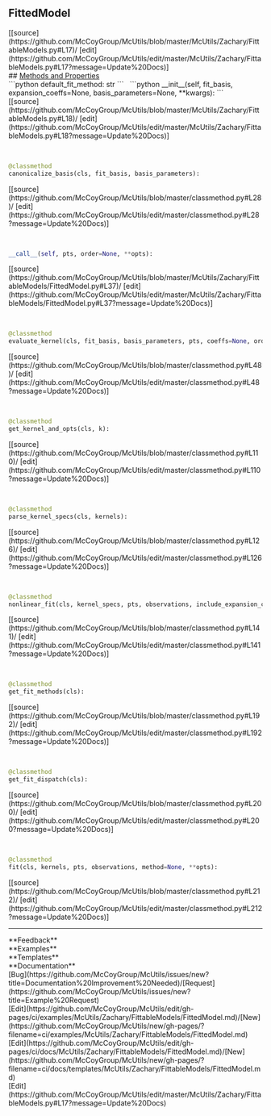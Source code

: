 ## <a id="McUtils.Zachary.FittableModels.FittedModel">FittedModel</a> 

<div class="docs-source-link" markdown="1">
[[source](https://github.com/McCoyGroup/McUtils/blob/master/McUtils/Zachary/FittableModels.py#L17)/
[edit](https://github.com/McCoyGroup/McUtils/edit/master/McUtils/Zachary/FittableModels.py#L17?message=Update%20Docs)]
</div>









<div class="collapsible-section">
 <div class="collapsible-section collapsible-section-header" markdown="1">
## <a class="collapse-link" data-toggle="collapse" href="#methods" markdown="1"> Methods and Properties</a> <a class="float-right" data-toggle="collapse" href="#methods"><i class="fa fa-chevron-down"></i></a>
 </div>
 <div class="collapsible-section collapsible-section-body collapse show" id="methods" markdown="1">
 ```python
default_fit_method: str
```
<a id="McUtils.Zachary.FittableModels.FittedModel.__init__" class="docs-object-method">&nbsp;</a> 
```python
__init__(self, fit_basis, expansion_coeffs=None, basis_parameters=None, **kwargs): 
```
<div class="docs-source-link" markdown="1">
[[source](https://github.com/McCoyGroup/McUtils/blob/master/McUtils/Zachary/FittableModels.py#L18)/
[edit](https://github.com/McCoyGroup/McUtils/edit/master/McUtils/Zachary/FittableModels.py#L18?message=Update%20Docs)]
</div>


<a id="McUtils.Zachary.FittableModels.FittedModel.canonicalize_basis" class="docs-object-method">&nbsp;</a> 
```python
@classmethod
canonicalize_basis(cls, fit_basis, basis_parameters): 
```
<div class="docs-source-link" markdown="1">
[[source](https://github.com/McCoyGroup/McUtils/blob/master/classmethod.py#L28)/
[edit](https://github.com/McCoyGroup/McUtils/edit/master/classmethod.py#L28?message=Update%20Docs)]
</div>


<a id="McUtils.Zachary.FittableModels.FittedModel.__call__" class="docs-object-method">&nbsp;</a> 
```python
__call__(self, pts, order=None, **opts): 
```
<div class="docs-source-link" markdown="1">
[[source](https://github.com/McCoyGroup/McUtils/blob/master/McUtils/Zachary/FittableModels/FittedModel.py#L37)/
[edit](https://github.com/McCoyGroup/McUtils/edit/master/McUtils/Zachary/FittableModels/FittedModel.py#L37?message=Update%20Docs)]
</div>


<a id="McUtils.Zachary.FittableModels.FittedModel.evaluate_kernel" class="docs-object-method">&nbsp;</a> 
```python
@classmethod
evaluate_kernel(cls, fit_basis, basis_parameters, pts, coeffs=None, order=None, **opts): 
```
<div class="docs-source-link" markdown="1">
[[source](https://github.com/McCoyGroup/McUtils/blob/master/classmethod.py#L48)/
[edit](https://github.com/McCoyGroup/McUtils/edit/master/classmethod.py#L48?message=Update%20Docs)]
</div>


<a id="McUtils.Zachary.FittableModels.FittedModel.get_kernel_and_opts" class="docs-object-method">&nbsp;</a> 
```python
@classmethod
get_kernel_and_opts(cls, k): 
```
<div class="docs-source-link" markdown="1">
[[source](https://github.com/McCoyGroup/McUtils/blob/master/classmethod.py#L110)/
[edit](https://github.com/McCoyGroup/McUtils/edit/master/classmethod.py#L110?message=Update%20Docs)]
</div>


<a id="McUtils.Zachary.FittableModels.FittedModel.parse_kernel_specs" class="docs-object-method">&nbsp;</a> 
```python
@classmethod
parse_kernel_specs(cls, kernels): 
```
<div class="docs-source-link" markdown="1">
[[source](https://github.com/McCoyGroup/McUtils/blob/master/classmethod.py#L126)/
[edit](https://github.com/McCoyGroup/McUtils/edit/master/classmethod.py#L126?message=Update%20Docs)]
</div>


<a id="McUtils.Zachary.FittableModels.FittedModel.nonlinear_fit" class="docs-object-method">&nbsp;</a> 
```python
@classmethod
nonlinear_fit(cls, kernel_specs, pts, observations, include_expansion_coefficients=True, **fit_params): 
```
<div class="docs-source-link" markdown="1">
[[source](https://github.com/McCoyGroup/McUtils/blob/master/classmethod.py#L141)/
[edit](https://github.com/McCoyGroup/McUtils/edit/master/classmethod.py#L141?message=Update%20Docs)]
</div>


<a id="McUtils.Zachary.FittableModels.FittedModel.get_fit_methods" class="docs-object-method">&nbsp;</a> 
```python
@classmethod
get_fit_methods(cls): 
```
<div class="docs-source-link" markdown="1">
[[source](https://github.com/McCoyGroup/McUtils/blob/master/classmethod.py#L192)/
[edit](https://github.com/McCoyGroup/McUtils/edit/master/classmethod.py#L192?message=Update%20Docs)]
</div>


<a id="McUtils.Zachary.FittableModels.FittedModel.get_fit_dispatch" class="docs-object-method">&nbsp;</a> 
```python
@classmethod
get_fit_dispatch(cls): 
```
<div class="docs-source-link" markdown="1">
[[source](https://github.com/McCoyGroup/McUtils/blob/master/classmethod.py#L200)/
[edit](https://github.com/McCoyGroup/McUtils/edit/master/classmethod.py#L200?message=Update%20Docs)]
</div>


<a id="McUtils.Zachary.FittableModels.FittedModel.fit" class="docs-object-method">&nbsp;</a> 
```python
@classmethod
fit(cls, kernels, pts, observations, method=None, **opts): 
```
<div class="docs-source-link" markdown="1">
[[source](https://github.com/McCoyGroup/McUtils/blob/master/classmethod.py#L212)/
[edit](https://github.com/McCoyGroup/McUtils/edit/master/classmethod.py#L212?message=Update%20Docs)]
</div>
 </div>
</div>












---


<div markdown="1" class="text-secondary">
<div class="container">
  <div class="row">
   <div class="col" markdown="1">
**Feedback**   
</div>
   <div class="col" markdown="1">
**Examples**   
</div>
   <div class="col" markdown="1">
**Templates**   
</div>
   <div class="col" markdown="1">
**Documentation**   
</div>
   <div class="col" markdown="1">
   
</div>
   <div class="col" markdown="1">
   
</div>
   <div class="col" markdown="1">
   
</div>
</div>
  <div class="row">
   <div class="col" markdown="1">
[Bug](https://github.com/McCoyGroup/McUtils/issues/new?title=Documentation%20Improvement%20Needed)/[Request](https://github.com/McCoyGroup/McUtils/issues/new?title=Example%20Request)   
</div>
   <div class="col" markdown="1">
[Edit](https://github.com/McCoyGroup/McUtils/edit/gh-pages/ci/examples/McUtils/Zachary/FittableModels/FittedModel.md)/[New](https://github.com/McCoyGroup/McUtils/new/gh-pages/?filename=ci/examples/McUtils/Zachary/FittableModels/FittedModel.md)   
</div>
   <div class="col" markdown="1">
[Edit](https://github.com/McCoyGroup/McUtils/edit/gh-pages/ci/docs/McUtils/Zachary/FittableModels/FittedModel.md)/[New](https://github.com/McCoyGroup/McUtils/new/gh-pages/?filename=ci/docs/templates/McUtils/Zachary/FittableModels/FittedModel.md)   
</div>
   <div class="col" markdown="1">
[Edit](https://github.com/McCoyGroup/McUtils/edit/master/McUtils/Zachary/FittableModels.py#L17?message=Update%20Docs)   
</div>
   <div class="col" markdown="1">
   
</div>
   <div class="col" markdown="1">
   
</div>
   <div class="col" markdown="1">
   
</div>
</div>
</div>
</div>